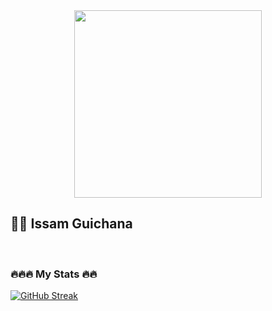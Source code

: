 <div id="header" align="center">
    <img src="https://media.giphy.com/media/ASd0Ukj0y3qMM/giphy.gif" width="300px"/>
</div>


 ## 👨‍💻 Issam Guichana

<br />


### 🔥🔥🔥 My Stats 🔥🔥 

[![GitHub Streak](http://github-readme-streak-stats.herokuapp.com?user=issam-guichana&theme=dark&hide_border=true&date_format=M%20j%5B%2C%20Y%5D)](https://git.io/streak-stats)
